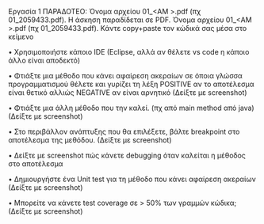 Εργασία 1
ΠΑΡΑΔΟΤΕΟ: Όνομα αρχείου 01_<ΑΜ >.pdf (πχ 01_2059433.pdf).
Η άσκηση παραδίδεται σε PDF. Όνομα αρχείου 01_<ΑΜ >.pdf (πχ 01_2059433.pdf).
Κάντε copy+paste τον κώδικά σας μέσα στο κείμενο

• Χρησιμοποιήστε κάποιο IDE (Eclipse, αλλά αν θέλετε vs code η κάποιο άλλο είναι αποδεκτό)

• Φτιάξτε μια μέθοδο που κάνει αφαίρεση ακεραίων σε όποια γλώσσα προγραμματισμού θέλετε και γυρίζει τη λέξη POSITIVE αν το αποτέλεσμα είναι θετικό αλλιώς NEGATIVE αν είναι αρνητικό (Δείξτε με screenshot)

• Φτιάξτε μια άλλη μέθοδο που την καλεί. (πχ από main method από java) (Δείξτε με screenshot)

• Στο περιβάλλον ανάπτυξης που θα επιλέξετε, βάλτε breakpoint στο αποτέλεσμα της μεθόδου. (Δείξτε με screenshot)

• Δείξτε με screenshot πώς κάνετε debugging όταν καλείται η μέθοδος στο αποτέλεσμα

• Δημιουργήστε ένα Unit test για τη μέθοδο που κάνει αφαίρεση ακεραίων (Δείξτε με screenshot)

• Μπορείτε να κάνετε test coverage σε > 50% των γραμμών κώδικα; (Δείξτε με screenshot)